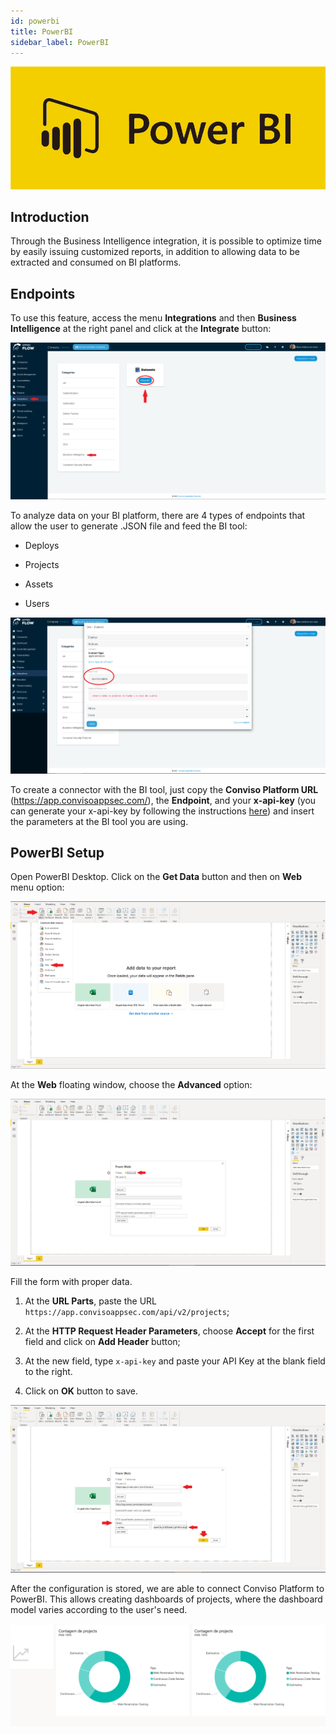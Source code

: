 ```yaml
---
id: powerbi
title: PowerBI
sidebar_label: PowerBI
---
```


<div style={{textAlign: 'center'}}>

![img](../../static/img/powerbi.png)

</div>

## Introduction

Through the Business Intelligence integration, it is possible to optimize time by easily issuing customized reports, in addition to allowing data to be extracted and consumed on BI platforms.

## Endpoints

To use this feature, access the menu **Integrations** and then **Business Intelligence** at the right panel and click at the **Integrate** button:

<div style={{textAlign: 'center'}}>

![img](../../static/img/bi-img1.png)

</div>

To analyze data on your BI platform, there are 4 types of endpoints that allow the user to generate .JSON file and feed the BI tool: 

- Deploys

- Projects

- Assets

- Users

<div style={{textAlign: 'center'}}>

![img](../../static/img/bi-img2.png)

</div>

To create a connector with the BI tool, just copy the **Conviso Platform URL** (https://app.convisoappsec.com/), the **Endpoint**, and your **x-api-key** (you can generate your x-api-key by following the instructions [here](../../api/generate-apikey)) and insert the parameters at the BI tool you are using.

## PowerBI Setup

Open PowerBI Desktop. Click on the **Get Data** button and then on **Web** menu option:

<div style={{textAlign: 'center'}}>

![img](../../static/img/powerbi-img1.png)

</div>

At the **Web** floating window, choose the **Advanced** option:

<div style={{textAlign: 'center'}}>

![img](../../static/img/powerbi-img2.png)

</div>

Fill the form with proper data.

1. At the **URL Parts**, paste the URL ```https://app.convisoappsec.com/api/v2/projects```;

2. At the **HTTP Request Header Parameters**, choose **Accept** for the first field and click on **Add Header** button;

3. At the new field, type ```x-api-key``` and paste your API Key at the blank field to the right.

4. Click on **OK** button to save.

<div style={{textAlign: 'center'}}>

![img](../../static/img/powerbi-img3.png)

</div>

After the configuration is stored, we are able to connect Conviso Platform to PowerBI. This allows creating dashboards of projects, where the dashboard model varies according to the user's need.

<div style={{textAlign: 'center'}}>

![img](../../static/img/powerbi-img4.png)

</div>






